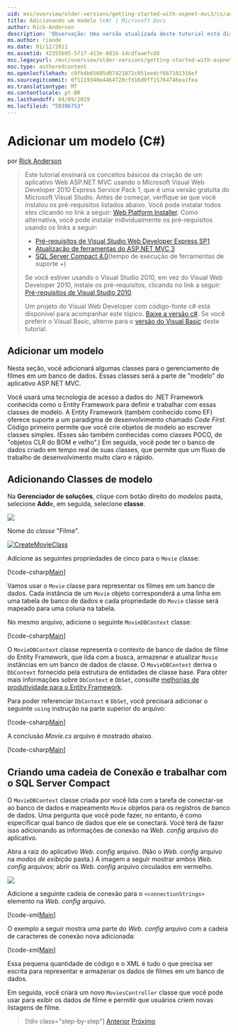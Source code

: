 ```yaml
---
uid: mvc/overview/older-versions/getting-started-with-aspnet-mvc3/cs/adding-a-model
title: Adicionando um modelo (c#) | Microsoft Docs
author: Rick-Anderson
description: 'Observação: Uma versão atualizada deste tutorial está disponível aqui que usa o ASP.NET MVC 5 e Visual Studio 2013. Ele é mais seguro e muito mais simples a seguir e demonstração...'
ms.author: riande
ms.date: 01/12/2011
ms.assetid: 42355b95-5f1f-413e-8d16-14cdfaaefcd8
msc.legacyurl: /mvc/overview/older-versions/getting-started-with-aspnet-mvc3/cs/adding-a-model
msc.type: authoredcontent
ms.openlocfilehash: c9fb4b65605d07421872c051eedcf667101316ef
ms.sourcegitcommit: 0f1119340e4464720cfd16d0ff15764746ea1fea
ms.translationtype: MT
ms.contentlocale: pt-BR
ms.lasthandoff: 04/09/2019
ms.locfileid: "59396753"
---
```

# <a name="adding-a-model-c"></a>Adicionar um modelo (C#)

por [Rick Anderson]((https://twitter.com/RickAndMSFT))

> Este tutorial ensinará os conceitos básicos da criação de um aplicativo Web ASP.NET MVC usando o Microsoft Visual Web Developer 2010 Express Service Pack 1, que é uma versão gratuita do Microsoft Visual Studio. Antes de começar, verifique se que você instalou os pré-requisitos listados abaixo. Você pode instalar todos eles clicando no link a seguir: [Web Platform Installer](https://www.microsoft.com/web/gallery/install.aspx?appid=VWD2010SP1Pack). Como alternativa, você pode instalar individualmente os pré-requisitos usando os links a seguir:
> 
> - [Pré-requisitos de Visual Studio Web Developer Express SP1](https://www.microsoft.com/web/gallery/install.aspx?appid=VWD2010SP1Pack)
> - [Atualização de ferramentas do ASP.NET MVC 3](https://www.microsoft.com/web/gallery/install.aspx?appsxml=&amp;appid=MVC3)
> - [SQL Server Compact 4.0](https://www.microsoft.com/web/gallery/install.aspx?appid=SQLCE;SQLCEVSTools_4_0)(tempo de execução de ferramentas de suporte +)
> 
> Se você estiver usando o Visual Studio 2010, em vez do Visual Web Developer 2010, instale os pré-requisitos, clicando no link a seguir: [Pré-requisitos de Visual Studio 2010](https://www.microsoft.com/web/gallery/install.aspx?appsxml=&amp;appid=VS2010SP1Pack).
> 
> Um projeto do Visual Web Developer com código-fonte c# está disponível para acompanhar este tópico. [Baixe a versão c#](https://code.msdn.microsoft.com/Introduction-to-MVC-3-10d1b098). Se você preferir o Visual Basic, alterne para o [versão do Visual Basic](../vb/adding-a-model.md) deste tutorial.


## <a name="adding-a-model"></a>Adicionar um modelo

Nesta seção, você adicionará algumas classes para o gerenciamento de filmes em um banco de dados. Essas classes será a parte de "modelo" do aplicativo ASP.NET MVC.

Você usará uma tecnologia de acesso a dados do .NET Framework conhecida como o Entity Framework para definir e trabalhar com essas classes de modelo. A Entity Framework (também conhecido como EF) oferece suporte a um paradigma de desenvolvimento chamado *Code First*. Código primeiro permite que você crie objetos de modelo ao escrever classes simples. (Esses são também conhecidas como classes POCO, de "objetos CLR do BOM e velho".) Em seguida, você pode ter o banco de dados criado em tempo real de suas classes, que permite que um fluxo de trabalho de desenvolvimento muito claro e rápido.

## <a name="adding-model-classes"></a>Adicionando Classes de modelo

Na **Gerenciador de soluções**, clique com botão direito do *modelos* pasta, selecione **Add**e, em seguida, selecione **classe**.

![](adding-a-model/_static/image1.png)

Nome do *classe* "Filme".

[![CreateMovieClass](adding-a-model/_static/image3.png)](adding-a-model/_static/image2.png)

Adicione as seguintes propriedades de cinco para o `Movie` classe:

[!code-csharp[Main](adding-a-model/samples/sample1.cs)]

Vamos usar o `Movie` classe para representar os filmes em um banco de dados. Cada instância de um `Movie` objeto corresponderá a uma linha em uma tabela de banco de dados e cada propriedade do `Movie` classe será mapeado para uma coluna na tabela.

No mesmo arquivo, adicione o seguinte `MovieDBContext` classe:

[!code-csharp[Main](adding-a-model/samples/sample2.cs)]

O `MovieDBContext` classe representa o contexto de banco de dados de filme do Entity Framework, que lida com a busca, armazenar e atualizar `Movie` instâncias em um banco de dados de classe. O `MovieDBContext` deriva o `DbContext` fornecido pela estrutura de entidades de classe base. Para obter mais informações sobre `DbContext` e `DbSet`, consulte [melhorias de produtividade para o Entity Framework](https://blogs.msdn.com/b/efdesign/archive/2010/06/21/productivity-improvements-for-the-entity-framework.aspx?wa=wsignin1.0).

Para poder referenciar `DbContext` e `DbSet`, você precisará adicionar o seguinte `using` instrução na parte superior do arquivo:

[!code-csharp[Main](adding-a-model/samples/sample3.cs)]

A conclusão *Movie.cs* arquivo é mostrado abaixo.

[!code-csharp[Main](adding-a-model/samples/sample4.cs)]

## <a name="creating-a-connection-string-and-working-with-sql-server-compact"></a>Criando uma cadeia de Conexão e trabalhar com o SQL Server Compact

O `MovieDBContext` classe criada por você lida com a tarefa de conectar-se ao banco de dados e mapeamento `Movie` objetos para os registros de banco de dados. Uma pergunta que você pode fazer, no entanto, é como especificar qual banco de dados que ele se conectará. Você terá de fazer isso adicionando as informações de conexão na *Web. config* arquivo do aplicativo.

Abra a raiz do aplicativo *Web. config* arquivo. (Não o *Web. config* arquivo na *modos de exibição* pasta.) A imagem a seguir mostrar ambos *Web. config* arquivos; abrir os *Web. config* arquivo circulados em vermelho.

![](adding-a-model/_static/image4.png)

Adicione a seguinte cadeia de conexão para o `<connectionStrings>` elemento na *Web. config* arquivo.

[!code-xml[Main](adding-a-model/samples/sample5.xml)]

O exemplo a seguir mostra uma parte do *Web. config* arquivo com a cadeia de caracteres de conexão nova adicionada:

[!code-xml[Main](adding-a-model/samples/sample6.xml)]

Essa pequena quantidade de código e o XML é tudo o que precisa ser escrita para representar e armazenar os dados de filmes em um banco de dados.

Em seguida, você criará um novo `MoviesController` classe que você pode usar para exibir os dados de filme e permitir que usuários criem novas listagens de filme.

> [!div class="step-by-step"]
> [Anterior](adding-a-view.md)
> [Próximo](accessing-your-models-data-from-a-controller.md)
